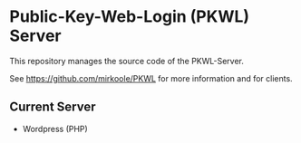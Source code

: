 Public-Key-Web-Login (PKWL) Server
====

This repository manages the source code of the PKWL-Server.

See https://github.com/mirkoole/PKWL for more information and for clients.


Current Server
------
* Wordpress (PHP)
